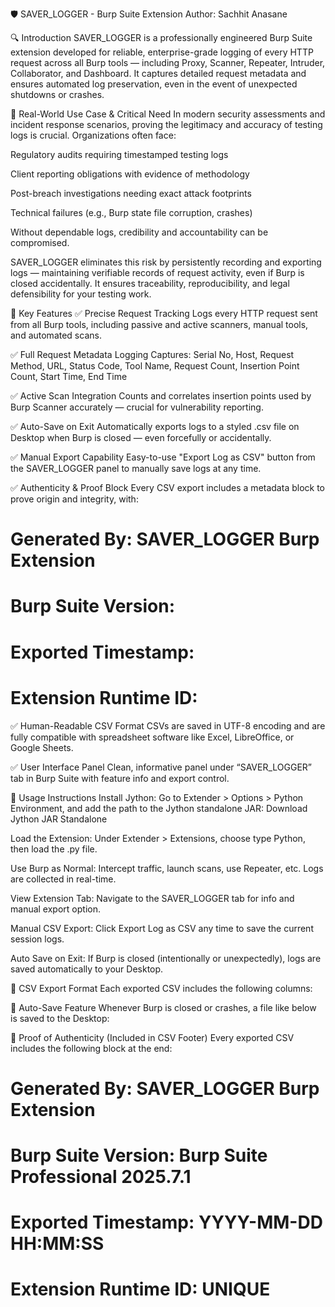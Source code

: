 🛡️ SAVER_LOGGER - Burp Suite Extension
Author: Sachhit Anasane

🔍 Introduction
SAVER_LOGGER is a professionally engineered Burp Suite extension developed for reliable, enterprise-grade logging of every HTTP request across all Burp tools — including Proxy, Scanner, Repeater, Intruder, Collaborator, and Dashboard. It captures detailed request metadata and ensures automated log preservation, even in the event of unexpected shutdowns or crashes.

🎯 Real-World Use Case & Critical Need
In modern security assessments and incident response scenarios, proving the legitimacy and accuracy of testing logs is crucial. Organizations often face:

Regulatory audits requiring timestamped testing logs

Client reporting obligations with evidence of methodology

Post-breach investigations needing exact attack footprints

Technical failures (e.g., Burp state file corruption, crashes)

Without dependable logs, credibility and accountability can be compromised.

SAVER_LOGGER eliminates this risk by persistently recording and exporting logs — maintaining verifiable records of request activity, even if Burp is closed accidentally. It ensures traceability, reproducibility, and legal defensibility for your testing work.

🚀 Key Features
✅ Precise Request Tracking
Logs every HTTP request sent from all Burp tools, including passive and active scanners, manual tools, and automated scans.

✅ Full Request Metadata Logging
Captures:
Serial No, Host, Request Method, URL, Status Code, Tool Name, Request Count, Insertion Point Count, Start Time, End Time

✅ Active Scan Integration
Counts and correlates insertion points used by Burp Scanner accurately — crucial for vulnerability reporting.

✅ Auto-Save on Exit
Automatically exports logs to a styled .csv file on Desktop when Burp is closed — even forcefully or accidentally.

✅ Manual Export Capability
Easy-to-use "Export Log as CSV" button from the SAVER_LOGGER panel to manually save logs at any time.

✅ Authenticity & Proof Block
Every CSV export includes a metadata block to prove origin and integrity, with:

# Generated By: SAVER_LOGGER Burp Extension

# Burp Suite Version: <autofetched>

# Exported Timestamp: <autofetched>

# Extension Runtime ID: <unique per session>

✅ Human-Readable CSV Format
CSVs are saved in UTF-8 encoding and are fully compatible with spreadsheet software like Excel, LibreOffice, or Google Sheets.

✅ User Interface Panel
Clean, informative panel under “SAVER_LOGGER” tab in Burp Suite with feature info and export control.

📘 Usage Instructions
Install Jython:
Go to Extender > Options > Python Environment, and add the path to the Jython standalone JAR:
Download Jython JAR Standalone

Load the Extension:
Under Extender > Extensions, choose type Python, then load the .py file.

Use Burp as Normal:
Intercept traffic, launch scans, use Repeater, etc. Logs are collected in real-time.

View Extension Tab:
Navigate to the SAVER_LOGGER tab for info and manual export option.

Manual CSV Export:
Click Export Log as CSV any time to save the current session logs.

Auto Save on Exit:
If Burp is closed (intentionally or unexpectedly), logs are saved automatically to your Desktop.

📄 CSV Export Format
Each exported CSV includes the following columns:

💾 Auto-Save Feature
Whenever Burp is closed or crashes, a file like below is saved to the Desktop:

🔐 Proof of Authenticity (Included in CSV Footer)
Every exported CSV includes the following block at the end:

# Generated By: SAVER_LOGGER Burp Extension
# Burp Suite Version: Burp Suite Professional 2025.7.1
# Exported Timestamp: YYYY-MM-DD HH:MM:SS
# Extension Runtime ID: UNIQUE

